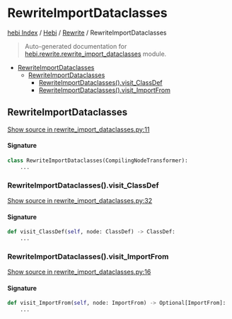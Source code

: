 # RewriteImportDataclasses

[hebi Index](../../README.md#hebi-index) /
[Hebi](../index.md#hebi) /
[Rewrite](./index.md#rewrite) /
RewriteImportDataclasses

> Auto-generated documentation for [hebi.rewrite.rewrite_import_dataclasses](https://github.com/ImperatorLang/hebi/blob/master/hebi/rewrite/rewrite_import_dataclasses.py) module.

- [RewriteImportDataclasses](#rewriteimportdataclasses)
  - [RewriteImportDataclasses](#rewriteimportdataclasses-1)
    - [RewriteImportDataclasses().visit_ClassDef](#rewriteimportdataclasses()visit_classdef)
    - [RewriteImportDataclasses().visit_ImportFrom](#rewriteimportdataclasses()visit_importfrom)

## RewriteImportDataclasses

[Show source in rewrite_import_dataclasses.py:11](https://github.com/ImperatorLang/hebi/blob/master/hebi/rewrite/rewrite_import_dataclasses.py#L11)

#### Signature

```python
class RewriteImportDataclasses(CompilingNodeTransformer):
    ...
```

### RewriteImportDataclasses().visit_ClassDef

[Show source in rewrite_import_dataclasses.py:32](https://github.com/ImperatorLang/hebi/blob/master/hebi/rewrite/rewrite_import_dataclasses.py#L32)

#### Signature

```python
def visit_ClassDef(self, node: ClassDef) -> ClassDef:
    ...
```

### RewriteImportDataclasses().visit_ImportFrom

[Show source in rewrite_import_dataclasses.py:16](https://github.com/ImperatorLang/hebi/blob/master/hebi/rewrite/rewrite_import_dataclasses.py#L16)

#### Signature

```python
def visit_ImportFrom(self, node: ImportFrom) -> Optional[ImportFrom]:
    ...
```